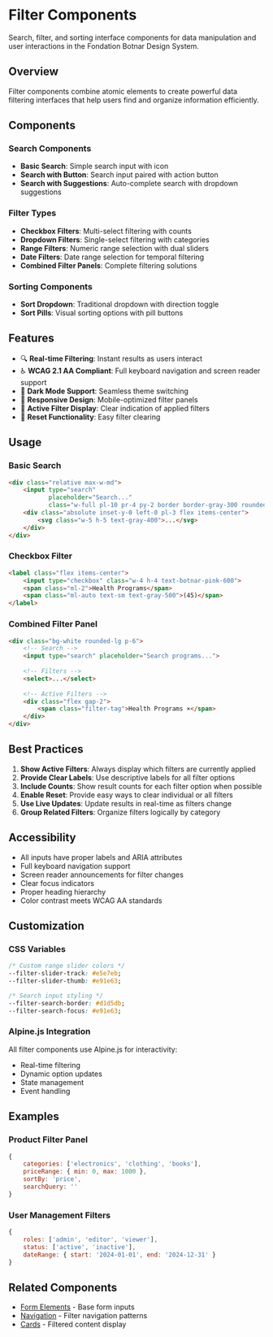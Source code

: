 # Filter Components

Search, filter, and sorting interface components for data manipulation and user interactions in the Fondation Botnar Design System.

## Overview

Filter components combine atomic elements to create powerful data filtering interfaces that help users find and organize information efficiently.

## Components

### Search Components
- **Basic Search**: Simple search input with icon
- **Search with Button**: Search input paired with action button
- **Search with Suggestions**: Auto-complete search with dropdown suggestions

### Filter Types
- **Checkbox Filters**: Multi-select filtering with counts
- **Dropdown Filters**: Single-select filtering with categories
- **Range Filters**: Numeric range selection with dual sliders
- **Date Filters**: Date range selection for temporal filtering
- **Combined Filter Panels**: Complete filtering solutions

### Sorting Components
- **Sort Dropdown**: Traditional dropdown with direction toggle
- **Sort Pills**: Visual sorting options with pill buttons

## Features

- 🔍 **Real-time Filtering**: Instant results as users interact
- ♿ **WCAG 2.1 AA Compliant**: Full keyboard navigation and screen reader support
- 🌙 **Dark Mode Support**: Seamless theme switching
- 📱 **Responsive Design**: Mobile-optimized filter panels
- 🎯 **Active Filter Display**: Clear indication of applied filters
- 🔄 **Reset Functionality**: Easy filter clearing

## Usage

### Basic Search
```html
<div class="relative max-w-md">
    <input type="search" 
           placeholder="Search..."
           class="w-full pl-10 pr-4 py-2 border border-gray-300 rounded-lg">
    <div class="absolute inset-y-0 left-0 pl-3 flex items-center">
        <svg class="w-5 h-5 text-gray-400">...</svg>
    </div>
</div>
```

### Checkbox Filter
```html
<label class="flex items-center">
    <input type="checkbox" class="w-4 h-4 text-botnar-pink-600">
    <span class="ml-2">Health Programs</span>
    <span class="ml-auto text-sm text-gray-500">(45)</span>
</label>
```

### Combined Filter Panel
```html
<div class="bg-white rounded-lg p-6">
    <!-- Search -->
    <input type="search" placeholder="Search programs...">
    
    <!-- Filters -->
    <select>...</select>
    
    <!-- Active Filters -->
    <div class="flex gap-2">
        <span class="filter-tag">Health Programs ×</span>
    </div>
</div>
```

## Best Practices

1. **Show Active Filters**: Always display which filters are currently applied
2. **Provide Clear Labels**: Use descriptive labels for all filter options
3. **Include Counts**: Show result counts for each filter option when possible
4. **Enable Reset**: Provide easy ways to clear individual or all filters
5. **Use Live Updates**: Update results in real-time as filters change
6. **Group Related Filters**: Organize filters logically by category

## Accessibility

- All inputs have proper labels and ARIA attributes
- Full keyboard navigation support
- Screen reader announcements for filter changes
- Clear focus indicators
- Proper heading hierarchy
- Color contrast meets WCAG AA standards

## Customization

### CSS Variables
```css
/* Custom range slider colors */
--filter-slider-track: #e5e7eb;
--filter-slider-thumb: #e91e63;

/* Search input styling */
--filter-search-border: #d1d5db;
--filter-search-focus: #e91e63;
```

### Alpine.js Integration
All filter components use Alpine.js for interactivity:
- Real-time filtering
- Dynamic option updates
- State management
- Event handling

## Examples

### Product Filter Panel
```javascript
{
    categories: ['electronics', 'clothing', 'books'],
    priceRange: { min: 0, max: 1000 },
    sortBy: 'price',
    searchQuery: ''
}
```

### User Management Filters
```javascript
{
    roles: ['admin', 'editor', 'viewer'],
    status: ['active', 'inactive'],
    dateRange: { start: '2024-01-01', end: '2024-12-31' }
}
```

## Related Components

- [Form Elements](../../atoms/forms/) - Base form inputs
- [Navigation](../navigation/) - Filter navigation patterns
- [Cards](../cards/) - Filtered content display